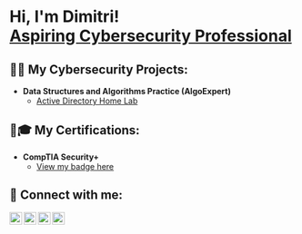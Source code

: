 <h1>Hi, I'm Dimitri! <br/><a href="https://www.linkedin.com/in/dimitripatraman/">Aspiring Cybersecurity Professional</a>

<h2>👨‍💻 My Cybersecurity Projects:</h2>

- <b>Data Structures and Algorithms Practice (AlgoExpert)</b>
  - [Active Directory Home Lab](https://github.com/dmtrptrn/Algo)

<h2>📜🎓 My Certifications: </h2>

- <b>CompTIA Security+</b>
  - [View my badge here](https://www.credly.com/badges/04cabf46-d593-46ee-83fb-ff61663b92d1/public_url)

<h2> 🤳 Connect with me:</h2>

[<img align="left" alt="DimitriPatraman | YouTube" width="22px" src="https://cdn.jsdelivr.net/npm/simple-icons@v3/icons/youtube.svg" />][youtube]
[<img align="left" alt="DimitriPatraman | Twitter" width="22px" src="https://cdn.jsdelivr.net/npm/simple-icons@v3/icons/twitter.svg" />][twitter]
[<img align="left" alt="DimitriPatraman | LinkedIn" width="22px" src="https://cdn.jsdelivr.net/npm/simple-icons@v3/icons/linkedin.svg" />][linkedin]
[<img align="left" alt="DimitriPatraman | Instagram" width="22px" src="https://cdn.jsdelivr.net/npm/simple-icons@v3/icons/instagram.svg" />][instagram]

[twitter]: https://twitter.com/dimitripatraman
[youtube]: https://www.youtube.com/c/dimitripatraman
[instagram]: https://www.instagram.com/dimitripatraman/
[linkedin]: https://linkedin.com/in/dimitripatraman

<h3></h3>

<!--
**dmtrptrn/dmtrptrn** is a ✨ _special_ ✨ repository because its `README.md` (this file) appears on your GitHub profile.

Here are some ideas to get you started:

- 🔭 I’m currently working on ...
- 🌱 I’m currently learning ...
- 👯 I’m looking to collaborate on ...
- 🤔 I’m looking for help with ...
- 💬 Ask me about ...
- 📫 How to reach me: ...
- 😄 Pronouns: ...
- ⚡ Fun fact: ...
-->
